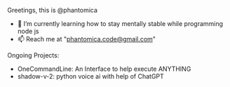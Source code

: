 Greetings, this is @phantomica

- 🌱 I’m currently learning how to stay mentally stable while programming node js
- 📫 Reach me at "phantomica.code@gmail.com"

Ongoing Projects:
- OneCommandLine: An Interface to help execute ANYTHING
- shadow-v-2: python voice ai with help of ChatGPT

<!---
phantomica/phantomica is a ✨ special ✨ repository because its `README.md` (this file) appears on your GitHub profile.
You can click the Preview link to take a look at your changes.
--->
